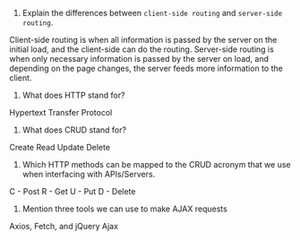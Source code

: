 1.  Explain the differences between `client-side routing` and `server-side routing`.

Client-side routing is when all information is passed by the server on the initial load, and the client-side can do the routing. Server-side routing is when only necessary information is passed by the server on load, and depending on the page changes, the server feeds more information to the client.

1.  What does HTTP stand for?

Hypertext Transfer Protocol

1.  What does CRUD stand for?

Create Read Update Delete

1.  Which HTTP methods can be mapped to the CRUD acronym that we use when interfacing with APIs/Servers.

C - Post
R - Get
U - Put
D - Delete

1.  Mention three tools we can use to make AJAX requests

Axios, Fetch, and jQuery Ajax